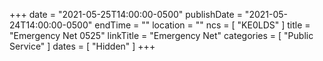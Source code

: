 +++
date = "2021-05-25T14:00:00-0500"
publishDate = "2021-05-24T14:00:00-0500"
endTime = ""
location = ""
ncs = [ "KE0LDS" ]
title = "Emergency Net 0525"
linkTitle = "Emergency Net"
categories = [ "Public Service" ]
dates = [ "Hidden" ]
+++
